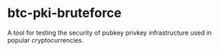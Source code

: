 # btc-pki-bruteforce
A tool for testing the security of pubkey privkey infrastructure used in popular cryptocurrencies.
